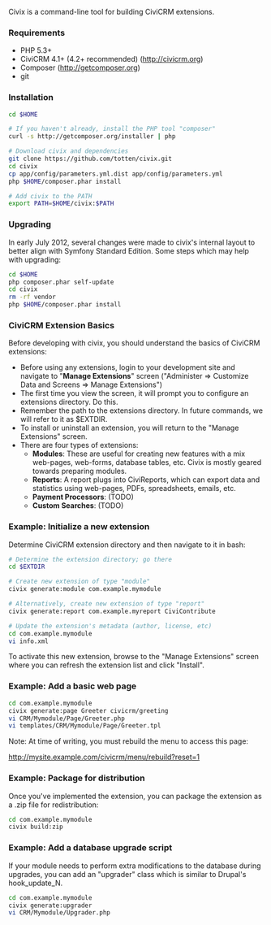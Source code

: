 Civix is a command-line tool for building CiviCRM extensions.

### Requirements

* PHP 5.3+
* CiviCRM 4.1+ (4.2+ recommended) (http://civicrm.org)
* Composer (http://getcomposer.org)
* git

### Installation

```bash
cd $HOME

# If you haven't already, install the PHP tool "composer"
curl -s http://getcomposer.org/installer | php

# Download civix and dependencies
git clone https://github.com/totten/civix.git
cd civix
cp app/config/parameters.yml.dist app/config/parameters.yml
php $HOME/composer.phar install

# Add civix to the PATH
export PATH=$HOME/civix:$PATH
```

### Upgrading

In early July 2012, several changes were made to civix's internal layout to
better align with Symfony Standard Edition.  Some steps which may help with
upgrading:

```bash
cd $HOME
php composer.phar self-update
cd civix
rm -rf vendor
php $HOME/composer.phar install
```

### CiviCRM Extension Basics

Before developing with civix, you should understand the basics of CiviCRM extensions:

* Before using any extensions, login to your development site and navigate to "**Manage Extensions**" screen ("Administer => Customize Data and Screens => Manage Extensions")
* The first time you view the screen, it will prompt you to configure an extensions directory. Do this.
* Remember the path to the extensions directory. In future commands, we will refer to it as $EXTDIR.
* To install or uninstall an extension, you will return to the "Manage Extensions" screen.
* There are four types of extensions:
  * **Modules**: These are useful for creating new features with a mix web-pages, web-forms, database tables, etc. Civix is mostly geared towards preparing modules.
  * **Reports**: A report plugs into CiviReports, which can export data and statistics using web-pages, PDFs, spreadsheets, emails, etc.
  * **Payment Processors**: (TODO)
  * **Custom Searches**: (TODO)

### Example: Initialize a new extension

Determine CiviCRM extension directory and
then navigate to it in bash:

```bash
# Determine the extension directory; go there
cd $EXTDIR

# Create new extension of type "module"
civix generate:module com.example.mymodule

# Alternatively, create new extension of type "report"
civix generate:report com.example.myreport CiviContribute

# Update the extension's metadata (author, license, etc)
cd com.example.mymodule
vi info.xml
```

To activate this new extension, browse to the "Manage Extensions" screen
where you can refresh the extension list and click "Install".

### Example: Add a basic web page

```bash
cd com.example.mymodule
civix generate:page Greeter civicrm/greeting
vi CRM/Mymodule/Page/Greeter.php
vi templates/CRM/Mymodule/Page/Greeter.tpl
```

Note: At time of writing, you must rebuild the menu to access this page:

  http://mysite.example.com/civicrm/menu/rebuild?reset=1

### Example: Package for distribution

Once you've implemented the extension, you can package the extension as a
.zip file for redistribution:

```bash
cd com.example.mymodule
civix build:zip
```

### Example: Add a database upgrade script

If your module needs to perform extra modifications to the database
during upgrades, you can add an "upgrader" class which is similar to
Drupal's hook_update_N.

```bash
cd com.example.mymodule
civix generate:upgrader
vi CRM/Mymodule/Upgrader.php
```
